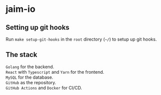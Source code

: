 # jaim-io

## Setting up git hooks
Run `make setup-git-hooks` in the `root` directory (`~/`) to setup up git hooks. <br />

## The stack
`Golang` for the backend. <br />
`React` with `Typescript` and `Yarn` for the frontend. <br />
`MySQL` for the database. <br />
`GitHub` as the repository. <br />
`GitHub Actions` and `Docker` for CI/CD. <br />
